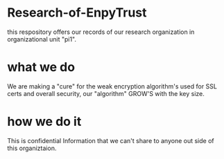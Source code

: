 # Research-of-EnpyTrust
this respository offers our records of our research organization in organizational unit "pi1".


# what we do
We are making a "cure" for the weak encryption algorithm's used for SSL certs and overall security, our "algorithm" GROW'S with the key size.


# how we do it
This is confidential Information that we can't share to anyone out side of this organiztaion.
